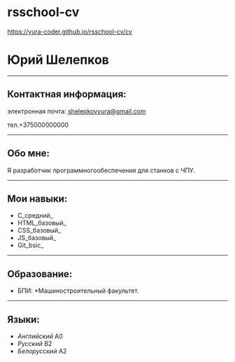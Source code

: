 # rsschool-cv
https://yura-coder.github.io/rsschool-cv/cv

#  Юрий  Шелепков

***

##  Контактная  информация:

электронная почта:  shelepkovyura@gmail.com

тел.+375000000000

***

##  Обо  мне:

Я  разработчик  программногообеспечения  для  станков  с  ЧПУ.

***

##  Мои  навыки:

* C_средний_
* HTML_базовый_
* CSS_базовый_
* JS_базовый_
* Git_bsic_

***

##  Образование:

* БПИ:
    *Машиностроительный факультет.  

***

##  Языки:

* _Английский_ A0
* _Русский_ B2
* _Белорусский_ A2
